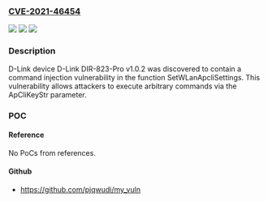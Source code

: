 ### [CVE-2021-46454](https://cve.mitre.org/cgi-bin/cvename.cgi?name=CVE-2021-46454)
![](https://img.shields.io/static/v1?label=Product&message=n%2Fa&color=blue)
![](https://img.shields.io/static/v1?label=Version&message=n%2Fa&color=blue)
![](https://img.shields.io/static/v1?label=Vulnerability&message=n%2Fa&color=brighgreen)

### Description

D-Link device D-Link DIR-823-Pro v1.0.2 was discovered to contain a command injection vulnerability in the function SetWLanApcliSettings. This vulnerability allows attackers to execute arbitrary commands via the ApCliKeyStr parameter.

### POC

#### Reference
No PoCs from references.

#### Github
- https://github.com/pjqwudi/my_vuln

